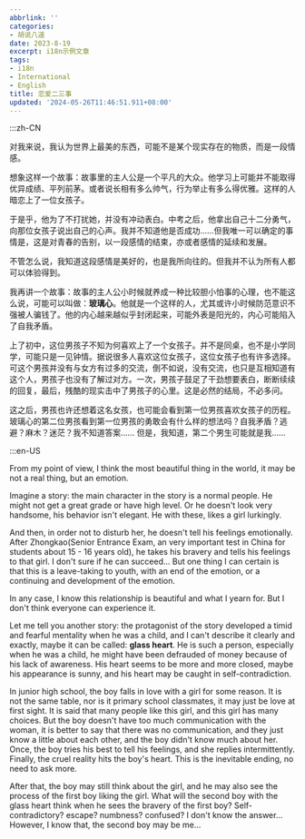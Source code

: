 ```yaml
---
abbrlink: ''
categories: 
- 胡说八道
date: 2023-8-19
excerpt: i18n示例文章
tags:
- i18n
- International
- English
title: 恋爱二三事
updated: '2024-05-26T11:46:51.911+08:00'
---
```

:::zh-CN

对我来说，我认为世界上最美的东西，可能不是某个现实存在的物质，而是一段情感。

想象这样一个故事：故事里的主人公是一个平凡的大众。他学习上可能并不能取得优异成绩、平列前茅。或者说长相有多么帅气，行为举止有多么得优雅。这样的人暗恋上了一位女孩子。

于是乎，他为了不打扰她，并没有冲动表白。中考之后，他拿出自己十二分勇气，向那位女孩子说出自己的心声。我并不知道他是否成功……但我唯一可以确定的事情是，这是对青春的告别，以一段感情的结束，亦或者感情的延续和发展。

不管怎么说，我知道这段感情是美好的，也是我所向往的。但我并不认为所有人都可以体验得到。

我再讲一个故事：故事的主人公小时候就养成一种比较胆小怕事的心理，也不能这么说，可能可以叫做：**玻璃心**。他就是一个这样的人，尤其或许小时候防范意识不强被人骗钱了。他的内心越来越似乎封闭起来，可能外表是阳光的，内心可能陷入了自我矛盾。

上了初中，这位男孩子不知为何喜欢上了一个女孩子。并不是同桌，也不是小学同学，可能只是一见钟情。据说很多人喜欢这位女孩子，这位女孩子也有许多选择。可这个男孩并没有与女方有过多的交流，倒不如说，没有交流，也只是互相知道有这个人，男孩子也没有了解过对方。一次，男孩子鼓足了干劲想要表白，断断续续的回复，最后，残酷的现实击中了男孩子的心里。这是必然的结局，不必多问。

这之后，男孩也许还想着这名女孩，也可能会看到第一位男孩喜欢女孩子的历程。玻璃心的第二位男孩看到第一位男孩的勇敢会有什么样的想法吗？自我矛盾？逃避？麻木？迷茫？我不知道答案…… 但是，我知道，第二个男生可能就是我……

:::en-US

From my point of view, I think the most beautiful thing in the world, it may be not a real thing, but an emotion.

Imagine a story: the main character in the story is a normal people. He might not get a great grade or have high level. Or he doesn't look very handsome, his behavior isn't elegant. He with these, likes a girl lurkingly.

And then, in order not to disturb her, he doesn't tell his feelings emotionally. After Zhongkao(Senior Entrance Exam, an very important test in China for students about 15 - 16 years old), he takes his bravery and tells his feelings to that girl. I don't sure if he can succeed... But one thing I can certain is that this is a leave-taking to youth, with an end of the emotion, or a continuing and development of the emotion.

In any case, I know this relationship is beautiful and what I yearn for. But I don't think everyone can experience it.

Let me tell you another story: the protagonist of the story developed a timid and fearful mentality when he was a child, and I can't describe it clearly and exactly, maybe it can be called: **glass heart**. He is such a person, especially when he was a child, he might have been defrauded of money because of his lack of awareness. His heart seems to be more and more closed, maybe his appearance is sunny, and his heart may be caught in self-contradiction.

In junior high school, the boy falls in love with a girl for some reason. It is not the same table, nor is it primary school classmates, it may just be love at first sight. It is said that many people like this girl, and this girl has many choices. But the boy doesn't have too much communication with the woman, it is better to say that there was no communication, and they just know a little about each other, and the boy didn't know much about her. Once, the boy tries his best to tell his feelings, and she replies intermittently. Finally, the cruel reality hits the boy's heart. This is the inevitable ending, no need to ask more.

After that, the boy may still think about the girl, and he may also see the process of the first boy liking the girl. What will the second boy with the glass heart think when he sees the bravery of the first boy? Self-contradictory? escape? numbness? confused? I don't know the answer... However, I know that, the second boy may be me...
